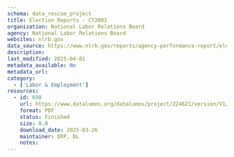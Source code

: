 ```yaml
---
schema: data_rescue_project 
title: Election Reports - CY2002
organization: National Labor Relations Board
agency: National Labor Relations Board
websites: nlrb.gov
data_source: https://www.nlrb.gov/reports/agency-performance-report/election-reports/election-reports-cy-2002
description: 
last_modified: 2025-04-01
metadata_available: No
metadata_url: 
category:
  - ['Labor & Employment'] 
resources:
  - id: 698
    url: https://www.datalumos.org/datalumos/project/224621/version/V1/view
    format: PDF
    status: Finished
    size: 0.0
    download_date: 2025-03-26
    maintainer: DRP, DL
    notes: 
---
```


